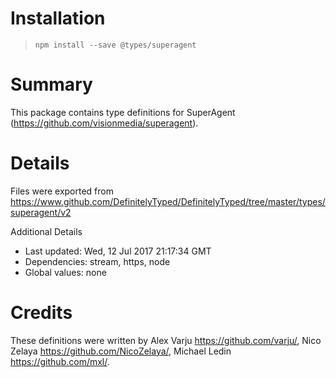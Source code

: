 # Installation
> `npm install --save @types/superagent`

# Summary
This package contains type definitions for SuperAgent (https://github.com/visionmedia/superagent).

# Details
Files were exported from https://www.github.com/DefinitelyTyped/DefinitelyTyped/tree/master/types/superagent/v2

Additional Details
 * Last updated: Wed, 12 Jul 2017 21:17:34 GMT
 * Dependencies: stream, https, node
 * Global values: none

# Credits
These definitions were written by Alex Varju <https://github.com/varju/>, Nico Zelaya <https://github.com/NicoZelaya/>, Michael Ledin <https://github.com/mxl/>.
